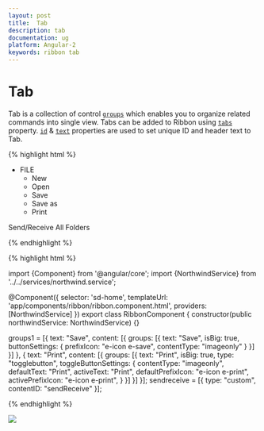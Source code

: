 ```yaml
---
layout: post
title:  Tab
description: tab 
documentation: ug
platform: Angular-2
keywords: ribbon tab
---
```


# Tab

Tab is a collection of control [`groups`](http://help.syncfusion.com/api/js/ejribbon#members:tabs-groups) which enables you to organize related commands into single view.  Tabs can be added to Ribbon using [`tabs`](http://help.syncfusion.com/api/js/ejribbon#members:tabs) property. [`id`](http://help.syncfusion.com/api/js/ejribbon#members:tabs-id) & [`text`](http://help.syncfusion.com/api/js/ejribbon#members:tabs-text) properties are used to set unique ID and header text to Tab. 

{% highlight html %}

   <ej-ribbon id="Default" width="500px" applicationTab.type="menu" applicationTab.menuItemID="ribbonmenu">
        <e-tabs>
            <e-tab id="home" text="HOME" [groups]="groups1">
            </e-tab>
            <e-tab id="sendrec" text="Send/Receive" [groups]="sendreceive">
            </e-tab>
        </e-tabs>
   </ej-ribbon>

<ul id="ribbonmenu">
    <li>
        <a>FILE</a>
        <ul>
            <li><a>New</a></li>
            <li><a>Open</a></li>
            <li><a>Save</a></li>
            <li><a>Save as</a></li>
            <li><a>Print</a></li>
        </ul>
    </li>
</ul>
<div id="sendReceive">
     Send/Receive All Folders
</div>

{% endhighlight %}

{% highlight html %}

import {Component} from '@angular/core';
import {NorthwindService} from '../../services/northwind.service';

@Component({
  selector: 'sd-home',
  templateUrl: 'app/components/ribbon/ribbon.component.html',
  providers: [NorthwindService]
})
export class RibbonComponent {
    constructor(public northwindService: NorthwindService) {}

 groups1 = [{
        text: "Save",
        content: [{
            groups: [{
                text: "Save",
                isBig: true,
                buttonSettings: {
                    prefixIcon: "e-icon e-save",
                    contentType: "imageonly"
                }
            }]
        }]
     }, {
            text: "Print",
            content: [{
                groups: [{
                    text: "Print",
                    isBig: true,
                    type: "togglebutton",
                    toggleButtonSettings: {
                        contentType: "imageonly",
                        defaultText: "Print",
                        activeText: "Print",
                        defaultPrefixIcon: "e-icon e-print",
                        activePrefixIcon: "e-icon e-print",
                    }
                }]
            }]
        }];
   sendreceive = [{
        type: "custom",
        contentID: "sendReceive"
   }];
    
{% endhighlight %}

![](/Tab_images/Tab_img1.png)

